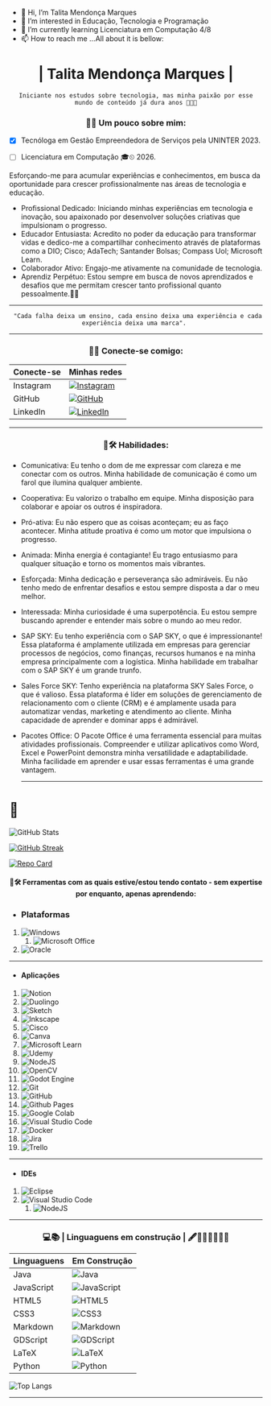- 👋 Hi, I’m Talita Mendonça Marques
- 👀 I’m interested in Educação, Tecnologia e Programação
- 🌱 I’m currently learning Licenciatura em Computação 4/8
- 📫 How to reach me ...All about it is bellow:

# <div align="center"> | **Talita Mendonça Marques**   |</div>

<div align="center"> 
 
 ``` 
 Iniciante nos estudos sobre tecnologia, mas minha paixão por esse mundo de conteúdo já dura anos 🚀👩‍💻

 ```
</div>

### <div align="center">👩‍💻 Um pouco sobre mim:</div>

- [x] Tecnóloga em Gestão Empreendedora de Serviços pela UNINTER 2023. 

- [ ] Licenciatura em Computação 🎓⏲ 2026.

Esforçando-me para acumular experiências e conhecimentos, em busca da oportunidade para crescer profissionalmente nas áreas de tecnologia e educação.

+ Profissional Dedicado: Iniciando minhas experiências em tecnologia e inovação, sou apaixonado por desenvolver soluções criativas que impulsionam o progresso.
+ Educador Entusiasta: Acredito no poder da educação para transformar vidas e dedico-me a compartilhar conhecimento através de plataformas como a DIO; Cisco; AdaTech; Santander Bolsas; Compass Uol; Microsoft Learn.
+ Colaborador Ativo: Engajo-me ativamente na comunidade de tecnologia.
+ Aprendiz Perpétuo: Estou sempre em busca de novos aprendizados e desafios que me permitam crescer tanto profissional quanto pessoalmente.💪🏾 





----------------------------------------------------------------
<div align="center">
 
```
 "Cada falha deixa um ensino, cada ensino deixa uma experiência e cada experiência deixa uma marca". 

```
</div>


----------------------------------------------------------------

###      <div align="center"> 📲🔗 Conecte-se comigo: </div>

| Conecte-se  | Minhas redes                                                                                                                             |
| --------------    | ---------------------------------------------------------------------------------------------------------------------------------- |
|    Instagram   |[![Instagram](https://img.shields.io/badge/Instagram-000?style=for-the-badge&logo=instagram)](https://www.instagram.com/skyzinha_chan/)|
|         GitHub |[![GitHub](https://img.shields.io/badge/GitHub-000?style=for-the-badge&logo=github&logoColor=white)](+https://github.com/skyzinha-chan)|
|       LinkedIn |[![LinkedIn](https://img.shields.io/badge/LinkedIn-000?style=for-the-badge&logo=linkedin&logoColor=0E76A8)](https://www.linkedin.com/in/talita-mendon%C3%A7a-marques-63b37b155/)|

----------------------------------------------------------------


###      <div align="center">💼🛠 Habilidades:</div>


- Comunicativa: Eu tenho o dom de me expressar com clareza e me conectar com os outros. Minha habilidade de comunicação é como um farol que ilumina qualquer ambiente.
- Cooperativa: Eu valorizo o trabalho em equipe. Minha disposição para colaborar e apoiar os outros é inspiradora.
- Pró-ativa: Eu não espero que as coisas aconteçam; eu as faço acontecer. Minha atitude proativa é como um motor que impulsiona o progresso.
- Animada: Minha energia é contagiante! Eu trago entusiasmo para qualquer situação e torno os momentos mais vibrantes.
- Esforçada: Minha dedicação e perseverança são admiráveis. Eu não tenho medo de enfrentar desafios e estou sempre disposta a dar o meu melhor.
- Interessada: Minha curiosidade é uma superpotência. Eu estou sempre buscando aprender e entender mais sobre o mundo ao meu redor.
- SAP SKY: Eu tenho experiência com o SAP SKY, o que é impressionante! Essa plataforma é amplamente utilizada em empresas para gerenciar processos de negócios, como finanças, recursos humanos e na minha empresa principalmente com a logística. Minha habilidade em trabalhar com o SAP SKY é um grande trunfo.
- Sales Force SKY: Tenho experiência na plataforma SKY Sales Force, o que é valioso. Essa plataforma é líder em soluções de gerenciamento de relacionamento com o cliente (CRM) e é amplamente usada para automatizar vendas, marketing e atendimento ao cliente. Minha capacidade de aprender e dominar apps é admirável.
- Pacotes Office: O Pacote Office é uma ferramenta essencial para muitas atividades profissionais. Compreender e utilizar aplicativos como Word, Excel e PowerPoint demonstra minha versatilidade e adaptabilidade. Minha facilidade em aprender e usar essas ferramentas é uma grande vantagem.

  ----------------------------------------------------------------
 # 🏸 

  ![GitHub Stats](https://github-readme-stats.vercel.app/api?username=skyzinha-chan&theme=transparent&bg_color=000&border_color=30A3DC&show_icons=true&icon_color=30A3DC&title_color=E94D5F&text_color=FFF)
  
  [![GitHub Streak](https://streak-stats.demolab.com/?user=skyzinha-chan&theme=bear&background=000&border=30A3DC&dates=FFF)](https://git.io/streak-stats)



  [![Repo Card](https://github-readme-stats.vercel.app/api/pin/?username=skyzinha-chan&repo=skyzinha-chan&bg_color=000&border_color=30A3DC&show_icons=true&icon_color=30A3DC&title_color=E94D5F&text_color=FFF)](https://github.com/skyzinha-chan/skyzinha-chan)
  

  
####       <div align="center">💼🛠 Ferramentas com as quais estive/estou tendo contato - sem expertise por enquanto, apenas aprendendo:</div>
 - ### Plataformas
1. ![Windows](https://img.shields.io/badge/Windows-000?style=for-the-badge&logo=windows&logoColor=2CA5E0)
    1. ![Microsoft Office](https://img.shields.io/badge/Microsoft_Office-D83B01?style=for-the-badge&logo=microsoft-office&logoColor=white)
2. ![Oracle](https://img.shields.io/badge/Oracle-F80000?style=for-the-badge&logo=oracle&logoColor=white)
----------------------------------------------------------------
- #### Aplicações

1. ![Notion](https://img.shields.io/badge/Notion-%23000000.svg?style=for-the-badge&logo=notion&logoColor=white)
2. ![Duolingo](https://img.shields.io/badge/Duolingo-%234DC730.svg?style=for-the-badge&logo=Duolingo&logoColor=white)
3. ![Sketch](https://img.shields.io/badge/Sketch-FFB387?style=for-the-badge&logo=sketch&logoColor=black)
4. ![Inkscape](https://img.shields.io/badge/Inkscape-e0e0e0?style=for-the-badge&logo=inkscape&logoColor=080A13)
5. ![Cisco](https://img.shields.io/badge/cisco-%23049fd9.svg?style=for-the-badge&logo=cisco&logoColor=black)
6. ![Canva](https://img.shields.io/badge/Canva-%2300C4CC.svg?style=for-the-badge&logo=Canva&logoColor=white)
7. ![Microsoft Learn](https://img.shields.io/badge/Microsoft_Learn-258ffa?style=for-the-badge&logo=microsoft&logoColor=white)
8. ![Udemy](https://img.shields.io/badge/Udemy-A435F0?style=for-the-badge&logo=Udemy&logoColor=white)
9. ![NodeJS](https://img.shields.io/badge/node.js-6DA55F?style=for-the-badge&logo=node.js&logoColor=white)
10. ![OpenCV](https://img.shields.io/badge/opencv-%23white.svg?style=for-the-badge&logo=opencv&logoColor=white)
11. ![Godot Engine](https://img.shields.io/badge/GODOT-%23FFFFFF.svg?style=for-the-badge&logo=godot-engine)
12. ![Git](https://img.shields.io/badge/git-%23F05033.svg?style=for-the-badge&logo=git&logoColor=white)
13. ![GitHub](https://img.shields.io/badge/github-%23121011.svg?style=for-the-badge&logo=github&logoColor=white)
14. ![Github Pages](https://img.shields.io/badge/github%20pages-121013?style=for-the-badge&logo=github&logoColor=white)
15. ![Google Colab](https://img.shields.io/badge/Google%20Colab-%23F9A825.svg?style=for-the-badge&logo=googlecolab&logoColor=white)
16. ![Visual Studio Code](https://img.shields.io/badge/Visual%20Studio%20Code-0078d7.svg?style=for-the-badge&logo=visual-studio-code&logoColor=white)
17. ![Docker](https://img.shields.io/badge/docker-%230db7ed.svg?style=for-the-badge&logo=docker&logoColor=white)
18. ![Jira](https://img.shields.io/badge/jira-%230A0FFF.svg?style=for-the-badge&logo=jira&logoColor=white)
19. ![Trello](https://img.shields.io/badge/Trello-%23026AA7.svg?style=for-the-badge&logo=Trello&logoColor=white)
----------------------------------------------------------------

- ####      IDEs
  
1. ![Eclipse](https://img.shields.io/badge/Eclipse-FE7A16.svg?style=for-the-badge&logo=Eclipse&logoColor=white)
2. ![Visual Studio Code](https://img.shields.io/badge/Visual%20Studio%20Code-0078d7.svg?style=for-the-badge&logo=visual-studio-code&logoColor=white)
     1. ![NodeJS](https://img.shields.io/badge/node.js-6DA55F?style=for-the-badge&logo=node.js&logoColor=white)

----------------------------------------------------------------
 
###      <div align="center">  💻📚 | Linguaguens em construção | 🖋👩🏾‍💻👩🏾‍🏫 </div>

| Linguaguens       |  Em Construção                                                                                                                     |
| --------------    | ---------------------------------------------------------------------------------------------------------------------------------- |
| Java              | ![Java](https://img.shields.io/badge/java-%23ED8B00.svg?style=for-the-badge&logo=openjdk&logoColor=white)|
| JavaScript        | ![JavaScript](https://img.shields.io/badge/javascript-%23323330.svg?style=for-the-badge&logo=javascript&logoColor=%23F7DF1E)|
| HTML5             | ![HTML5](https://img.shields.io/badge/html5-%23E34F26.svg?style=for-the-badge&logo=html5&logoColor=white)|
| CSS3              | ![CSS3](https://img.shields.io/badge/CSS3-000?style=for-the-badge&logo=css3&logoColor=264CE4)|
| Markdown          | ![Markdown](https://img.shields.io/badge/markdown-%23000000.svg?style=for-the-badge&logo=markdown&logoColor=white)|
| GDScript          | ![GDScript](https://img.shields.io/badge/GDScript-%2374267B.svg?style=for-the-badge&logo=godotengine&logoColor=white)|
| LaTeX             | ![LaTeX](https://img.shields.io/badge/latex-%23008080.svg?style=for-the-badge&logo=latex&logoColor=white)|
| Python            | ![Python](https://img.shields.io/badge/python-3670A0?style=for-the-badge&logo=python&logoColor=ffdd54)|

![Top Langs](https://github-readme-stats-git-masterrstaa-rickstaa.vercel.app/api/top-langs/?username=skyzinha-chan&bg_color=000&border_color=30A3DC&title_color=E94D5F&text_color=FFF)

----------------------------------------------------------------



<!---
skyzinha-chan/skyzinha-chan is a ✨ special ✨ repository because its `README.md` (this file) appears on your GitHub profile.
You can click the Preview link to take a look at your changes.
--->
